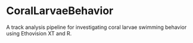 # CoralLarvaeBehavior
A track analysis pipeline for investigating coral larvae swimming behavior using Ethovision XT and R. 
